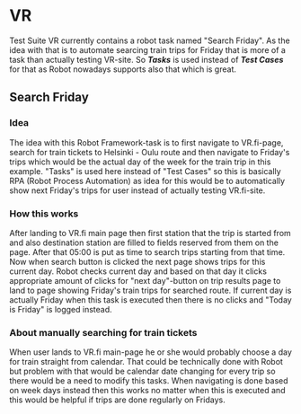 # VR

Test Suite VR currently contains a robot task named "Search Friday". As the idea with that is to automate searcing train trips for Friday
that is more of a task than actually testing VR-site. So ***Tasks*** is used instead of ***Test Cases*** for that as Robot nowadays supports
also that which is great.

## Search Friday

### Idea ###

The idea with this Robot Framework-task is to first navigate to VR.fi-page, search for train tickets to Helsinki - Oulu route and then navigate to Friday's trips which would be the actual day of the week for the train trip in this example. "Tasks" is used here instead of "Test Cases" so this is basically RPA (Robot Process Automation) as idea for this would be to automatically show next Friday's trips for user instead of actually testing VR.fi-site.

### How this works ###

After landing to VR.fi main page then first station that the trip is started from and also destination station are filled to fields reserved from them on the page. After that 05:00 is put as time to search trips starting from that time. Now when search button is clicked the next page shows trips for this current day. Robot checks current day and based on that day it clicks appropriate amount of clicks for "next day"-button on trip results page to land to page showing Friday's train trips for searched route. If current day is actually Friday when this task is executed then there is no clicks and "Today is Friday" is logged instead. <br>

### About manually searching for train tickets ###

When user lands to VR.fi main-page he or she would probably choose a day for train straight from calendar. That could be technically done with Robot but problem with that would be calendar date changing for every trip so there would be a need to modify this tasks. When navigating is done based on week days instead then this works no matter when this is executed and this would be helpful if trips are done regularly on Fridays.